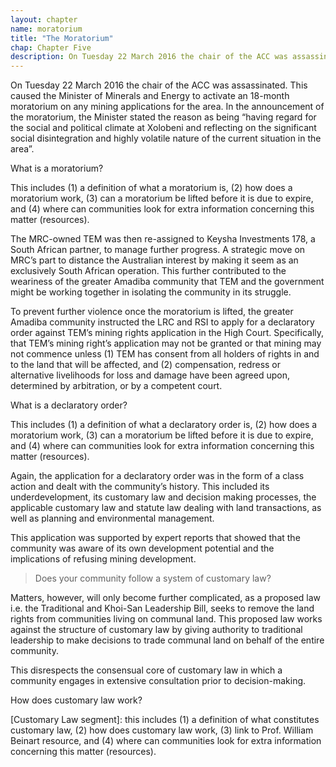 ```yaml
---
layout: chapter
name: moratorium
title: "The Moratorium"
chap: Chapter Five
description: On Tuesday 22 March 2016 the chair of the ACC was assassinated. This caused the Minister of Minerals and Energy to activate an 18-month moratorium on any mining applications for the area.
---
```

On Tuesday 22 March 2016 the chair of the ACC was assassinated. This caused the Minister of Minerals and Energy to activate an 18-month moratorium on any mining applications for the area. In the announcement of the moratorium, the Minister stated the reason as being “having regard for the social and political climate at Xolobeni and reflecting on the significant social disintegration and highly volatile nature of the current situation in the area”.

<div class="edu-segment">
<p class="edu-title">What is a moratorium?</p>

This includes (1) a definition of what a moratorium is, (2) how does a moratorium work, (3) can a moratorium be lifted before it is due to expire, and (4) where can communities look for extra information concerning this matter (resources).
</div>

The MRC-owned TEM was then re-assigned to Keysha Investments 178, a South African partner, to manage further progress. A strategic move on MRC’s part to distance the Australian interest by making it seem as an exclusively South African operation. This further contributed to the weariness of the greater Amadiba community that TEM and the government might be working together in isolating the community in its struggle.

To prevent further violence once the moratorium is lifted, the greater Amadiba community instructed the LRC and RSI to apply for a declaratory order against TEM’s mining rights application in the High Court. Specifically, that TEM’s mining right’s application may not be granted or that mining may not commence unless (1) TEM has consent from all holders of rights in and to the land that will be affected, and (2) compensation, redress or alternative livelihoods for loss and damage have been agreed upon, determined by arbitration, or by a competent court.

<div class="edu-segment">
<p class="edu-title">What is a declaratory order?</p>

This includes (1) a definition of what a declaratory order is, (2) how does a moratorium work, (3) can a moratorium be lifted before it is due to expire, and (4) where can communities look for extra information concerning this matter (resources).
</div>

Again, the application for a declaratory order was in the form of a class action and dealt with the community’s history. This included its underdevelopment, its customary law and decision making processes, the applicable customary law and statute law dealing with land transactions, as well as planning and environmental management.

This application was supported by expert reports that showed that the community was aware of its own development potential and the implications of refusing mining development.

> Does your community follow a system of customary law?

Matters, however, will only become further complicated, as a proposed law i.e. the Traditional and Khoi-San Leadership Bill, seeks to remove the land rights from communities living on communal land. This proposed law works against the structure of customary law by giving authority to traditional leadership to make decisions to trade communal land on behalf of the entire community.

This disrespects the consensual core of customary law in which a community engages in extensive consultation prior to decision-making.

<div class="edu-segment">
<p class="edu-title">How does customary law work?</p>
[Customary Law segment]: this includes (1) a definition of what constitutes customary law, (2) how does customary law work, (3) link to Prof. William Beinart resource, and (4) where can communities look for extra information concerning this matter (resources).
</div>